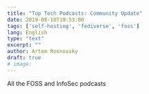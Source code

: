 ```yaml
---
title: "Top Tech Podcasts: Community Update"
date: 2019-08-10T10:53:00
tags: ['self-hosting', 'fediverse', 'foss']
lang: English
type: "text"
excerpt: ""
author: Artem Rosnovsky
draft: true
# image: 
---
```


All the FOSS and InfoSec podcasts

